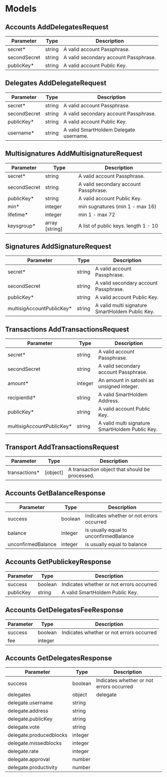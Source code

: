 # Models

## Accounts AddDelegatesRequest

Parameter | Type | Description
--------- | ------- | -----------
secret* | string | A valid account Passphrase.
secondSecret | string | A valid secondary account Passphrase.
publicKey* | string | A valid account Public Key.

## Delegates AddDelegateRequest

Parameter | Type | Description
--------- | ------- | -----------
secret* | string | A valid account Passphrase.
secondSecret | string | A valid secondary account Passphrase.
publicKey* | string | A valid account Public Key.
username* | string | A valid SmartHoldem Delegate username.

## Multisignatures AddMultisignatureRequest

Parameter | Type | Description
--------- | ------- | -----------
secret* | string | A valid account Passphrase.
secondSecret | string | A valid secondary account Passphrase.
publicKey* | string | A valid account Public Key.
min* | integer | min sugnatures (min 1 - max 16)
lifetime* | integer | min 1 - max 72
keysgroup* | array [string] | A list of public keys. length 1 - 10

## Signatures AddSignatureRequest

Parameter | Type | Description
--------- | ------- | -----------
secret* | string | A valid account Passphrase.
secondSecret | string | A valid secondary account Passphrase.
publicKey* | string | A valid account Public Key.
multisigAccountPublicKey* | string | A valid multi signature SmartHoldem Public Key.

## Transactions AddTransactionsRequest

Parameter | Type | Description
--------- | ------- | -----------
secret* | string | A valid account Passphrase.
secondSecret | string | A valid secondary account Passphrase.
amount* | integer | An amount in satoshi as unsigned integer.
recipientId* | string | A valid SmartHoldem Address.
publicKey* | string | A valid account Public Key.
multisigAccountPublicKey* | string | A valid multi signature SmartHoldem Public Key.

## Transport AddTransactionsRequest

Parameter | Type | Description
--------- | ------- | -----------
transactions* | [object] | A transaction object that should be processed.

## Accounts GetBalanceResponse

Parameter | Type | Description
--------- | ------- | -----------
success | boolean | Indicates whether or not errors occurred
balance | integer | is usually equal to unconfirmedBalance
unconfirmedBalance | integer |  is usually equal to balance

## Accounts GetPublickeyResponse

Parameter | Type | Description
--------- | ------- | -----------
success | boolean | Indicates whether or not errors occurred
publicKey | string | A valid SmartHoldem Public Key.

## Accounts GetDelegatesFeeResponse

Parameter | Type | Description
--------- | ------- | -----------
success | boolean | Indicates whether or not errors occurred
fee | integer | 

## Accounts GetDelegatesResponse

Parameter | Type | Description
--------- | ------- | -----------
success | boolean | Indicates whether or not errors occurred
delegates | object | delegate
 delegate.username | string |
 delegate.address | string |
 delegate.publicKey | string |
 delegate.vote | string |
 delegate.producedblocks | integer |
 delegate.missedblocks | integer |
 delegate.rate | integer |
 delegate.approval | number |
 delegate.productivity | number |

